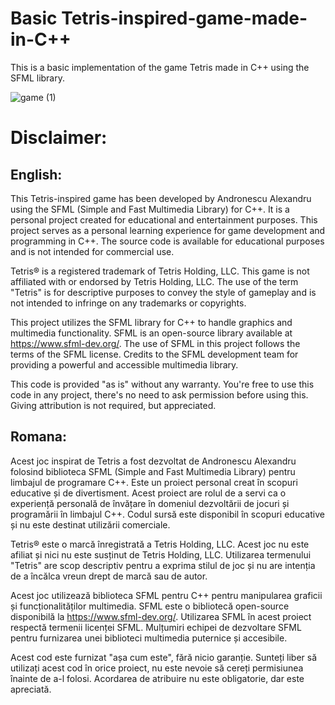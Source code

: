 # Basic Tetris-inspired-game-made-in-C++

This is a basic implementation of the game Tetris made in C++ using the SFML library.

![game (1)](https://github.com/AndronescuAlexandru/Tetris-inspired-game-made-in-C-/assets/128248475/70a0c014-1c5f-4e46-9168-67e0d2f61a15)


# **Disclaimer:**

## **English:**

This Tetris-inspired game has been developed by Andronescu Alexandru using the SFML (Simple and Fast Multimedia Library) for C++. It is a personal project created for educational and entertainment purposes. This project serves as a personal learning experience for game development and programming in C++. The source code is available for educational purposes and is not intended for commercial use.

Tetris® is a registered trademark of Tetris Holding, LLC. This game is not affiliated with or endorsed by Tetris Holding, LLC. The use of the term "Tetris" is for descriptive purposes to convey the style of gameplay and is not intended to infringe on any trademarks or copyrights.

This project utilizes the SFML library for C++ to handle graphics and multimedia functionality. SFML is an open-source library available at https://www.sfml-dev.org/. The use of SFML in this project follows the terms of the SFML license. Credits to the SFML development team for providing a powerful and accessible multimedia library.

This code is provided "as is" without any warranty. You're free to use this code in any project, there's no need to ask permission before using this. Giving attribution is not required, but appreciated.


## **Romana:**

Acest joc inspirat de Tetris a fost dezvoltat de Andronescu Alexandru folosind biblioteca SFML (Simple and Fast Multimedia Library) pentru limbajul de programare C++. Este un proiect personal creat în scopuri educative și de divertisment. Acest proiect are rolul de a servi ca o experiență personală de învățare în domeniul dezvoltării de jocuri și programării în limbajul C++. Codul sursă este disponibil în scopuri educative și nu este destinat utilizării comerciale.

Tetris® este o marcă înregistrată a Tetris Holding, LLC. Acest joc nu este afiliat și nici nu este susținut de Tetris Holding, LLC. Utilizarea termenului "Tetris" are scop descriptiv pentru a exprima stilul de joc și nu are intenția de a încălca vreun drept de marcă sau de autor.

Acest joc utilizează biblioteca SFML pentru C++ pentru manipularea graficii și funcționalităților multimedia. SFML este o bibliotecă open-source disponibilă la https://www.sfml-dev.org/. Utilizarea SFML în acest proiect respectă termenii licenței SFML. Mulțumiri echipei de dezvoltare SFML pentru furnizarea unei biblioteci multimedia puternice și accesibile.

Acest cod este furnizat "așa cum este", fără nicio garanție. Sunteți liber să utilizați acest cod în orice proiect, nu este nevoie să cereți permisiunea înainte de a-l folosi. Acordarea de atribuire nu este obligatorie, dar este apreciată.
